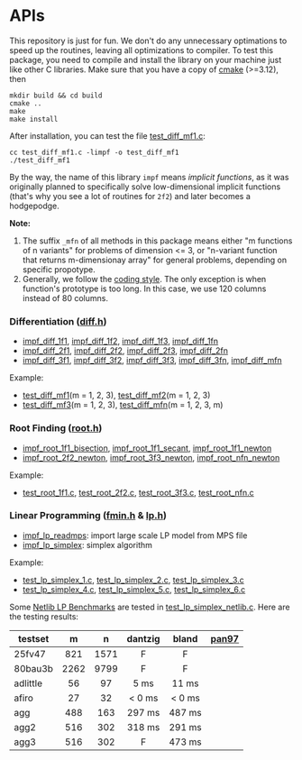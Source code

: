 # APIs

This repository is just for fun. We don't do any unnecessary optimations to speed up the routines, leaving all optimizations to compiler. To test this package, you need to compile and install the library on your machine just like other C libraries. Make sure that you have a copy of [cmake](https://cmake.org) (>=3.12), then

```shell
mkdir build && cd build
cmake ..
make
make install
```

After installation, you can test the file [test_diff_mf1.c](./test/test_diff_mf1.c):

```shell
cc test_diff_mf1.c -limpf -o test_diff_mf1
./test_diff_mf1
```

By the way, the name of this library `impf` means *implicit functions*, as it was originally planned to specifically solve low-dimensional implicit functions (that's why you see a lot of routines for `2f2`) and later becomes a hodgepodge.

**Note:**

1. The suffix `_mfn` of all methods in this package means either "m functions of n variants" for problems of dimension <= 3, or "n-variant function that returns m-dimensionay array" for general problems, depending on specific propotype.
2. Generally, we follow the [coding style](https://www.kernel.org/doc/html/v4.10/process/coding-style.html). The only exception is when function's prototype is too long. In this case, we use 120 columns instead of 80 columns.



### Differentiation ([diff.h](./include/impf/diff.h))

- [impf_diff_1f1](./src/diff/1f1.c), [impf_diff_1f2](./src/diff/1f2.c), [impf_diff_1f3](./src/diff/1f3.c), [impf_diff_1fn](./src/diff/1fn.c)
- [impf_diff_2f1](./src/diff/2f1.c), [impf_diff_2f2](./src/diff/2f2.c), [impf_diff_2f3](./src/diff/2f3.c), [impf_diff_2fn](./src/diff/2fn.c)
- [impf_diff_3f1](./src/diff/3f1.c), [impf_diff_3f2](./src/diff/3f2.c), [impf_diff_3f3](./src/diff/3f3.c), [impf_diff_3fn](./src/diff/3fn.c), [impf_diff_mfn](./src/diff/mfn.c)

Example:

- [test_diff_mf1](./test/test_diff_mf1.c)(m = 1, 2, 3), [test_diff_mf2](./test/test_diff_mf2.c)(m = 1, 2, 3)
- [test_diff_mf3](./test/test_diff_mf3.c)(m = 1, 2, 3), [test_diff_mfn](./test/test_diff_mfn.c)(m = 1, 2, 3, m)

### Root Finding ([root.h](./include/impf/root.h))

- [impf_root_1f1_bisection](./src/root/1f1_bisection.c), [impf_root_1f1_secant](./src/root/1f1_secant.c), [impf_root_1f1_newton](./src/root/1f1_newton.c)
- [impf_root_2f2_newton](./src/root/2f2_newton.c), [impf_root_3f3_newton](./src/root/3f3_newton.c), [impf_root_nfn_newton](./src/root/nfn_newton.c)

Example:

- [test_root_1f1.c](test/test_root_1f1.c), [test_root_2f2.c](test/test_root_2f2.c), [test_root_3f3.c](test/test_root_3f3.c), [test_root_nfn.c](test/test_root_nfn.c)

### Linear Programming ([fmin.h](./include/impf/fmin.h) & [lp.h](./include/impf/fmin_lp.h))

- [impf_lp_readmps](./src/lp/readmps.c): import large scale LP model from MPS file
- [impf_lp_simplex](./src/lp/simplex_gen.c): simplex algorithm

Example:

- [test_lp_simplex_1.c](test/test_lp_simplex_1.c), [test_lp_simplex_2.c](test/test_lp_simplex_2.c), [test_lp_simplex_3.c](test/test_lp_simplex_3.c)
- [test_lp_simplex_4.c](test/test_lp_simplex_4.c), [test_lp_simplex_5.c](test/test_lp_simplex_5.c), [test_lp_simplex_6.c](test/test_lp_simplex_6.c)

Some [Netlib LP Benchmarks](https://www.netlib.org/lp/data/index.html) are tested in [test_lp_simplex_netlib.c](test/test_lp_simplex_netlib.c). Here are the testing results:

| testset  |  m   |  n   | dantzig | bland  | [pan97](https://doi.org/10.1016/S0898-1221(98)00127-8) |
| -------- | :--: | :--: | :-----: | :----: | :----------------------------------------------------: |
| 25fv47   | 821  | 1571 |    F    |   F    |                                                        |
| 80bau3b  | 2262 | 9799 |    F    |   F    |                                                        |
| adlittle |  56  |  97  |  5 ms   | 11 ms  |                                                        |
| afiro    |  27  |  32  | < 0 ms  | < 0 ms |                                                        |
| agg      | 488  | 163  | 297 ms  | 487 ms |                                                        |
| agg2     | 516  | 302  | 318 ms  | 291 ms |                                                        |
| agg3     | 516  | 302  |    F    | 473 ms |                                                        |

